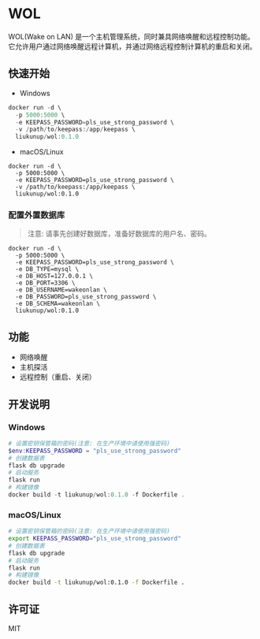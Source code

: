 # WOL

WOL(Wake on LAN) 是一个主机管理系统，同时兼具网络唤醒和远程控制功能。它允许用户通过网络唤醒远程计算机，并通过网络远程控制计算机的重启和关闭。

## 快速开始

- Windows

```powershell
docker run -d \
  -p 5000:5000 \
  -e KEEPASS_PASSWORD=pls_use_strong_password \
  -v /path/to/keepass:/app/keepass \
  liukunup/wol:0.1.0
```

- macOS/Linux

```shell
docker run -d \
  -p 5000:5000 \
  -e KEEPASS_PASSWORD=pls_use_strong_password \
  -v /path/to/keepass:/app/keepass \
  liukunup/wol:0.1.0
```

### 配置外置数据库

> 注意: 请事先创建好数据库，准备好数据库的用户名、密码。

```shell
docker run -d \
  -p 5000:5000 \
  -e KEEPASS_PASSWORD=pls_use_strong_password \
  -e DB_TYPE=mysql \
  -e DB_HOST=127.0.0.1 \
  -e DB_PORT=3306 \
  -e DB_USERNAME=wakeonlan \
  -e DB_PASSWORD=pls_use_strong_password \
  -e DB_SCHEMA=wakeonlan \
  liukunup/wol:0.1.0
```

## 功能

- 网络唤醒
- 主机探活
- 远程控制（重启、关闭）

## 开发说明

### Windows

```powershell
# 设置密钥保管箱的密码(注意: 在生产环境中请使用强密码)
$env:KEEPASS_PASSWORD = "pls_use_strong_password"
# 创建数据表
flask db upgrade
# 启动服务
flask run
# 构建镜像
docker build -t liukunup/wol:0.1.0 -f Dockerfile .
```

### macOS/Linux

```bash
# 设置密钥保管箱的密码(注意: 在生产环境中请使用强密码)
export KEEPASS_PASSWORD="pls_use_strong_password"
# 创建数据表
flask db upgrade
# 启动服务
flask run
# 构建镜像
docker build -t liukunup/wol:0.1.0 -f Dockerfile .
```

## 许可证

MIT
